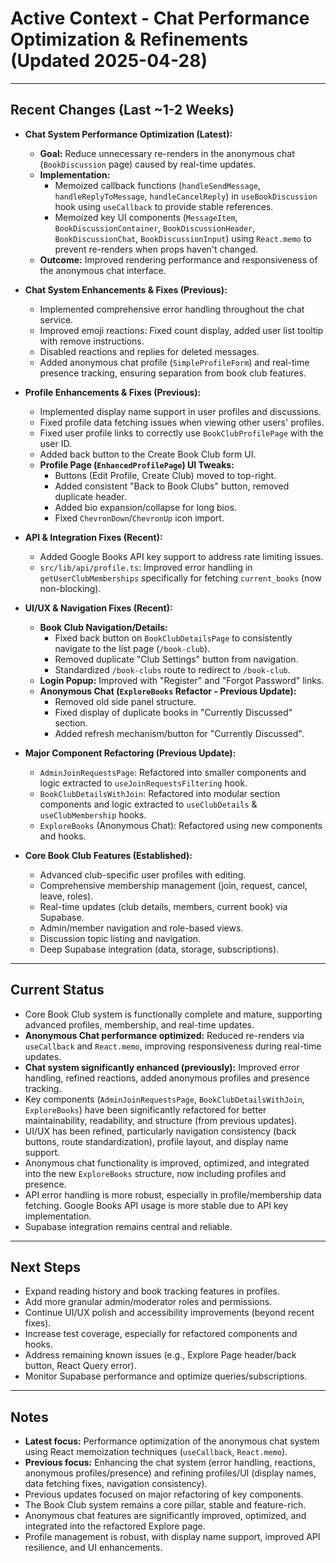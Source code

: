 # Active Context - Chat Performance Optimization & Refinements (Updated 2025-04-28)

---

## Recent Changes (Last ~1-2 Weeks)

- **Chat System Performance Optimization (Latest):**
  - **Goal:** Reduce unnecessary re-renders in the anonymous chat (`BookDiscussion` page) caused by real-time updates.
  - **Implementation:**
    - Memoized callback functions (`handleSendMessage`, `handleReplyToMessage`, `handleCancelReply`) in `useBookDiscussion` hook using `useCallback` to provide stable references.
    - Memoized key UI components (`MessageItem`, `BookDiscussionContainer`, `BookDiscussionHeader`, `BookDiscussionChat`, `BookDiscussionInput`) using `React.memo` to prevent re-renders when props haven't changed.
  - **Outcome:** Improved rendering performance and responsiveness of the anonymous chat interface.

- **Chat System Enhancements & Fixes (Previous):**
  - Implemented comprehensive error handling throughout the chat service.
  - Improved emoji reactions: Fixed count display, added user list tooltip with remove instructions.
  - Disabled reactions and replies for deleted messages.
  - Added anonymous chat profile (`SimpleProfileForm`) and real-time presence tracking, ensuring separation from book club features.

- **Profile Enhancements & Fixes (Previous):**
  - Implemented display name support in user profiles and discussions.
  - Fixed profile data fetching issues when viewing other users' profiles.
  - Fixed user profile links to correctly use `BookClubProfilePage` with the user ID.
  - Added back button to the Create Book Club form UI.
  - **Profile Page (`EnhancedProfilePage`) UI Tweaks:**
    - Buttons (Edit Profile, Create Club) moved to top-right.
    - Added consistent "Back to Book Clubs" button, removed duplicate header.
    - Added bio expansion/collapse for long bios.
    - Fixed `ChevronDown`/`ChevronUp` icon import.

- **API & Integration Fixes (Recent):**
  - Added Google Books API key support to address rate limiting issues.
  - `src/lib/api/profile.ts`: Improved error handling in `getUserClubMemberships` specifically for fetching `current_books` (now non-blocking).

- **UI/UX & Navigation Fixes (Recent):**
  - **Book Club Navigation/Details:**
    - Fixed back button on `BookClubDetailsPage` to consistently navigate to the list page (`/book-club`).
    - Removed duplicate "Club Settings" button from navigation.
    - Standardized `/book-clubs` route to redirect to `/book-club`.
  - **Login Popup:** Improved with "Register" and "Forgot Password" links.
  - **Anonymous Chat (`ExploreBooks` Refactor - Previous Update):**
    - Removed old side panel structure.
    - Fixed display of duplicate books in "Currently Discussed" section.
    - Added refresh mechanism/button for "Currently Discussed".

- **Major Component Refactoring (Previous Update):**
  - `AdminJoinRequestsPage`: Refactored into smaller components and logic extracted to `useJoinRequestsFiltering` hook.
  - `BookClubDetailsWithJoin`: Refactored into modular section components and logic extracted to `useClubDetails` & `useClubMembership` hooks.
  - `ExploreBooks` (Anonymous Chat): Refactored using new components and hooks.

- **Core Book Club Features (Established):**
  - Advanced club-specific user profiles with editing.
  - Comprehensive membership management (join, request, cancel, leave, roles).
  - Real-time updates (club details, members, current book) via Supabase.
  - Admin/member navigation and role-based views.
  - Discussion topic listing and navigation.
  - Deep Supabase integration (data, storage, subscriptions).

---

## Current Status

- Core Book Club system is functionally complete and mature, supporting advanced profiles, membership, and real-time updates.
- **Anonymous Chat performance optimized:** Reduced re-renders via `useCallback` and `React.memo`, improving responsiveness during real-time updates.
- **Chat system significantly enhanced (previously):** Improved error handling, refined reactions, added anonymous profiles and presence tracking.
- Key components (`AdminJoinRequestsPage`, `BookClubDetailsWithJoin`, `ExploreBooks`) have been significantly refactored for better maintainability, readability, and structure (from previous updates).
- UI/UX has been refined, particularly navigation consistency (back buttons, route standardization), profile layout, and display name support.
- Anonymous chat functionality is improved, optimized, and integrated into the new `ExploreBooks` structure, now including profiles and presence.
- API error handling is more robust, especially in profile/membership data fetching. Google Books API usage is more stable due to API key implementation.
- Supabase integration remains central and reliable.

---

## Next Steps

- Expand reading history and book tracking features in profiles.
- Add more granular admin/moderator roles and permissions.
- Continue UI/UX polish and accessibility improvements (beyond recent fixes).
- Increase test coverage, especially for refactored components and hooks.
- Address remaining known issues (e.g., Explore Page header/back button, React Query error).
- Monitor Supabase performance and optimize queries/subscriptions.

---

## Notes

- **Latest focus:** Performance optimization of the anonymous chat system using React memoization techniques (`useCallback`, `React.memo`).
- **Previous focus:** Enhancing the chat system (error handling, reactions, anonymous profiles/presence) and refining profiles/UI (display names, data fetching fixes, navigation consistency).
- Previous updates focused on major refactoring of key components.
- The Book Club system remains a core pillar, stable and feature-rich.
- Anonymous chat features are significantly improved, optimized, and integrated into the refactored Explore page.
- Profile management is robust, with display name support, improved API resilience, and UI enhancements.